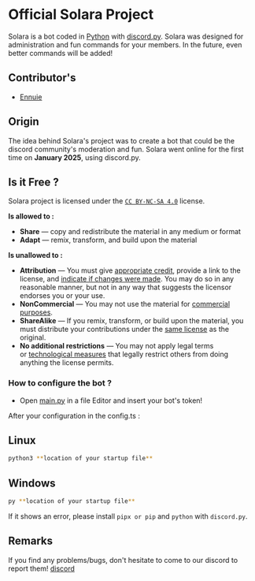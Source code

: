 # Official Solara Project

Solara is a bot coded in [Python](https://www.python.org/) with [discord.py](https://discordpy.readthedocs.io/en/stable/).
Solara was designed for administration and fun commands for your members. In the future, even better commands will be added!

## Contributor's

- [Ennuie](https://github.com/ennuie)

## Origin

The idea behind Solara's project was to create a bot that could be the discord community's moderation and fun. Solara went online for the first time on **January 2025**, using discord.py.

## Is it Free ?

Solara project is licensed under the  [`CC BY-NC-SA 4.0`](https://creativecommons.org/licenses/by-nc-sa/4.0/) license.

**Is allowed to :**

- **Share** — copy and redistribute the material in any medium or format
- **Adapt** — remix, transform, and build upon the material

**Is unallowed to :**

- **Attribution** — You must give [appropriate credit](https://creativecommons.org/licenses/by-nc-sa/4.0/), provide a link to the license, and [indicate if changes were made](https://creativecommons.org/licenses/by-nc-sa/4.0/). You may do so in any reasonable manner, but not in any way that suggests the licensor endorses you or your use.
- **NonCommercial** — You may not use the material for [commercial purposes](https://creativecommons.org/licenses/by-nc-sa/4.0/).
- **ShareAlike** — If you remix, transform, or build upon the material, you must distribute your contributions under the [same license](https://creativecommons.org/licenses/by-nc-sa/4.0/) as the original.
- **No additional restrictions** — You may not apply legal terms or [technological measures](https://creativecommons.org/licenses/by-nc-sa/4.0/) that legally restrict others from doing anything the license permits.

### How to configure the bot ?

* Open [main.py](https://github.com/SolaraProject/Solara/blob/main/main.py) in a file Editor and insert your bot's token!

After your configuration in the config.ts :

## Linux

```bash
python3 **location of your startup file**
```

## Windows

```bash
py **location of your startup file**
```

If it shows an error, please install `pipx or pip` and `python` with `discord.py`.

## Remarks

If you find any problems/bugs, don't hesitate to come to our discord to report them! [discord](https://discord.gg/Utrd4893M8)
